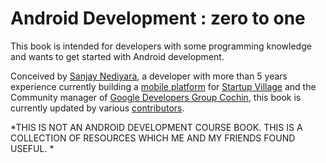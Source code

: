 Android Development : zero to  one
=======


This book is intended for developers with some programming knowledge and wants to get started with Android development.

Conceived by [Sanjay Nediyara](http://www.sanjy.co), a developer with more than 5 years experience currently building a [mobile platform](http://www.svlabs.in/) for [Startup Village](http://www.startupvillage.in/) and the Community manager of [Google Developers Group Cochin](https://developers.google.com/groups/chapter/106046004645175854179/), this book is currently updated by various [contributors](http://cod3boy.gitbooks.io/android/content/contributors.html). 

*THIS IS NOT AN ANDROID DEVELOPMENT COURSE BOOK. THIS IS A COLLECTION OF RESOURCES WHICH ME AND MY FRIENDS FOUND USEFUL. *